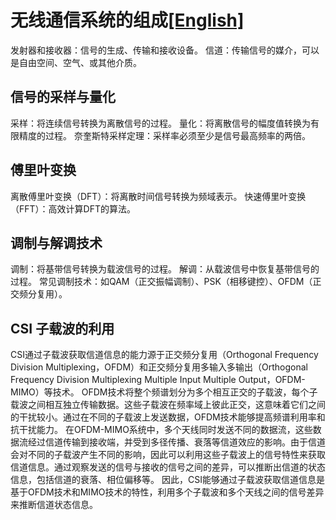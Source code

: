 # 无线通信系统的组成[[English]](./docs/en/Signal-Processing-Fundamentals.md)

发射器和接收器：信号的生成、传输和接收设备。
信道：传输信号的媒介，可以是自由空间、空气、或其他介质。

## 信号的采样与量化

采样：将连续信号转换为离散信号的过程。
量化：将离散信号的幅度值转换为有限精度的过程。
奈奎斯特采样定理：采样率必须至少是信号最高频率的两倍。

## 傅里叶变换

离散傅里叶变换（DFT）：将离散时间信号转换为频域表示。
快速傅里叶变换（FFT）：高效计算DFT的算法。

## 调制与解调技术

调制：将基带信号转换为载波信号的过程。
解调：从载波信号中恢复基带信号的过程。
常见调制技术：如QAM（正交振幅调制）、PSK（相移键控）、OFDM（正交频分复用）。

## CSI 子载波的利用

CSI通过子载波获取信道信息的能力源于正交频分复用（Orthogonal Frequency Division Multiplexing，OFDM）和正交频分复用多输入多输出（Orthogonal Frequency Division Multiplexing Multiple Input Multiple Output，OFDM-MIMO）等技术。
OFDM技术将整个频谱划分为多个相互正交的子载波，每个子载波之间相互独立传输数据。这些子载波在频率域上彼此正交，这意味着它们之间的干扰较小。通过在不同的子载波上发送数据，OFDM技术能够提高频谱利用率和抗干扰能力。
在OFDM-MIMO系统中，多个天线同时发送不同的数据流，这些数据流经过信道传输到接收端，并受到多径传播、衰落等信道效应的影响。由于信道会对不同的子载波产生不同的影响，因此可以利用这些子载波上的信号特性来获取信道信息。通过观察发送的信号与接收的信号之间的差异，可以推断出信道的状态信息，包括信道的衰落、相位偏移等。
因此，CSI能够通过子载波获取信道信息是基于OFDM技术和MIMO技术的特性，利用多个子载波和多个天线之间的信号差异来推断信道状态信息。
